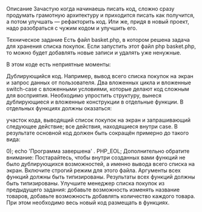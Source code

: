 Описание
Зачастую когда начинаешь писать код, сложно сразу продумать грамотную архитектуру и приходится писать как получится, а потом улучшать — рефакторить код. Или же, придя в новый проект, надо разобраться с чужим кодом и улучшить его.

Техническое задание
Есть файл basket.php, в котором решена задача для хранения списка покупок. Если запустить этот файл php basket.php, то можно будет добавлять новые записи и удалять уже ненужные.

В этом коде есть неприятные моменты:

Дублирующийся код. Например, вывод всего списка покупок на экран и запрос данных от пользователя.
Два вложенных цикла и вложенные switch-case с вложенными условиями, которые делают код сложным для восприятия.
Необходимо упростить структуру, вынеся дублирующиеся и вложенные конструкции в отдельные функции. В отдельных функциях должны оказаться:

участок кода, выводящий список покупок на экран и запрашивающий следующее действие;
все действия, находящиеся внутри case.
В результате основной код должен быть сокращён примерно до такого вида:

<?php

// объявление констант и переменных
// объявление созданных функций 

do {
    $operationNumber = вызовФункции(...);

    echo 'Выбрана операция: '  . $operations[$operationNumber] . PHP_EOL;

    switch ($operationNumber) {
        case OPERATION_ADD:
            вызовФункции(...);
            break;

        case OPERATION_DELETE:
            вызовФункции(...);
            break;

        case OPERATION_PRINT:
            вызовФункции(...);
            break;
    }

    echo "\n ----- \n";
} while ($operationNumber > 0);

echo 'Программа завершена' . PHP_EOL;
Дополнительно обратите внимание:

Постарайтесь, чтобы внутри созданных вами функций не было дублирующихся возможностей, а именно вывода всего списка на экран.
Включите строгий режим для этого файла.
Аргументы всех функций должны быть типизированы.
Результаты всех функций должны быть типизированы.

Улучшите менеджер списка покупок из предыдущего задания:

добавьте возможность изменять название товаров,
добавьте возможность добавлять количество каждого товара.
При этом необходимо весь новый код размещать в функциях.